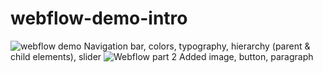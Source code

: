 # webflow-demo-intro
![webflow demo](https://user-images.githubusercontent.com/94074831/158086660-9cadcec8-c2d2-4116-9bfd-a45cf42cfae8.JPG)
Navigation bar, colors, typography, hierarchy (parent & child elements), slider
![Webflow part 2](https://user-images.githubusercontent.com/94074831/158096330-3a828efe-064d-4304-b2d7-4ffa977d7f60.JPG)
Added image, button, paragraph
